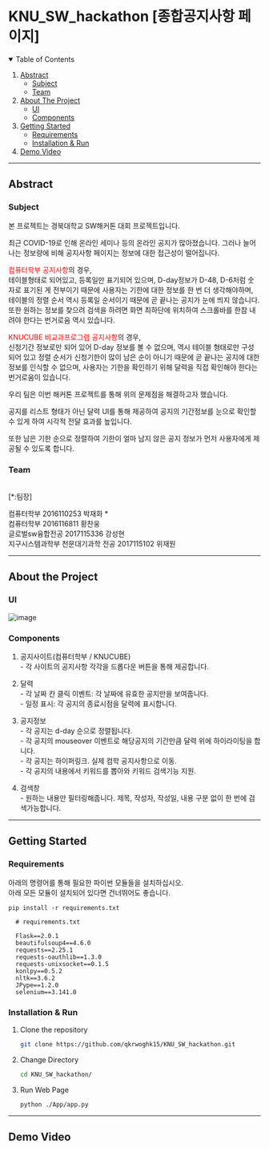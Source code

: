 # KNU_SW_hackathon [종합공지사항 페이지]

<!-- TABLE OF CONTENTS -->
<details open="open">
  <summary>Table of Contents</summary>
  <ol>
    <li>
      <a href="#abstract">Abstract</a>
      <ul>
        <li><a href="#subject">Subject</a></li>
        <li><a href="#team">Team</a></li>
      </ul>
    </li>
    <li>
      <a href="#about-the-project">About The Project</a>
      <ul>
        <li><a href="#ui">UI</a></li>
        <li><a href="#components">Components</a></li>
      </ul>
    </li>
    <li>
      <a href="#getting-started">Getting Started</a>
      <ul>
        <li><a href="#requirements">Requirements</a></li>
        <li><a href="#installation--run">Installation & Run</a></li>
      </ul>
    </li>
    <li>
      <a href="#demo-video">Demo Video</a>
    </li>
  </ol>
</details>

---------------------------------------------------------------

## Abstract

### Subject

본 프로젝트는 경북대학교 SW해커톤 대회 프로젝트입니다.

최근 COVID-19로 인해 온라인 세미나 등의 온라인 공지가 많아졌습니다. 그러나 늘어나는 정보량에 비해 공지사항 페이지는 정보에 대한 접근성이 떨어집니다.  

<font color='red'>컴퓨터학부 공지사항</font>의 경우,  
테이블형태로 되어있고, 등록일만 표기되어 있으며, D-day정보가 D-48, D-6처럼 숫자로 표기된 게 전부이기 때문에 사용자는 기한에 대한 정보를 한 번 더 생각해야하며,  
테이블의 정렬 순서 역시 등록일 순서이기 때문에 곧 끝나는 공지가 눈에 띄지 않습니다.  
또한 원하는 정보를 찾으려 검색을 하려면 화면 최하단에 위치하여 스크롤바를 한참 내려야 한다는 번거로움 역시 있습니다.

<font color='red'>KNUCUBE 비교과프로그램 공지사항</font>의 경우,  
신청기간 정보로만 되어 있어 D-day 정보를 볼 수 없으며, 역시 테이블 형태로만 구성되어 있고 정렬 순서가 신청기한이 많이 남은 순이 아니기 때문에 곧 끝나는 공지에 대한 정보를 인식할 수 없으며, 사용자는 기한을 확인하기 위해 달력을 직접 확인해야 한다는 번거로움이 있습니다.  

우리 팀은 이번 해커톤 프로젝트를 통해 위의 문제점을 해결하고자 했습니다.

공지를 리스트 형태가 아닌 달력 UI를 통해 제공하여 공지의 기간정보를 눈으로 확인할 수 있게 하여 시각적 전달 효과를 높입니다.

또한 남은 기한 순으로 정렬하여 기한이 얼마 남지 않은 공지 정보가 먼저 사용자에게 제공될 수 있도록 합니다.

### Team 
<br>[*:팀장]</br>

컴퓨터학부 2016110253 박재화 *  
컴퓨터학부 2016116811 황찬웅  
글로벌sw융합전공 2017115336 강성현  
지구시스템과학부 천문대기과학 전공 2017115102 위재원

---------------------------------------------------------------

## About the Project

### UI
![image](https://user-images.githubusercontent.com/20639714/126653070-348cd42d-7db7-4202-bf9a-2506f905fac1.png)

### Components
  1. 공지사이트(컴퓨터학부 / KNUCUBE)  
    - 각 사이트의 공지사항 각각을 드롭다운 버튼을 통해 제공합니다.  

  2. 달력  
    - 각 날짜 칸 클릭 이벤트: 각 날짜에 유효한 공지만을 보여줍니다.  
    - 일정 표시: 각 공지의 종료시점을 달력에 표시합니다.  

  3. 공지정보  
    - 각 공지는 d-day 순으로 정렬됩니다.    
    - 각 공지의 mouseover 이벤트로 해당공지의 기간만큼 달력 위에 하이라이팅을 합니다.    
    - 각 공지는 하이퍼링크. 실제 컴학 공지사항으로 이동.  
    - 각 공지의 내용에서 키워드를 뽑아와 키워드 검색기능 지원.  

  4. 검색창  
    - 원하는 내용만 필터링해줍니다. 제목, 작성자, 작성일, 내용 구분 없이 한 번에 검색가능합니다.  

---------------------------------------------------------------

## Getting Started

### Requirements

아래의 명령어를 통해 필요한 파이썬 모듈들을 설치하십시오.  
아래 모든 모듈이 설치되어 있다면 건너뛰어도 좋습니다.  
  ```
  pip install -r requirements.txt
  ```
  ```
    # requirements.txt
    
    Flask==2.0.1
    beautifulsoup4==4.6.0
    requests==2.25.1
    requests-oauthlib==1.3.0
    requests-unixsocket==0.1.5
    konlpy==0.5.2
    nltk==3.6.2
    JPype==1.2.0
    selenium==3.141.0
  ```

### Installation & Run

1. Clone the repository
   ```sh
   git clone https://github.com/qkrwoghk15/KNU_SW_hackathon.git
   ```
2. Change Directory
    ```sh
    cd KNU_SW_hackathon/
    ```

3. Run Web Page

    ```sh
    python ./App/app.py
    ```
   
---------------------------------------------------------------
 
## Demo Video
 

